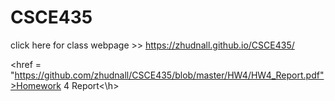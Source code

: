 # CSCE435


click here for class webpage >> https://zhudnall.github.io/CSCE435/



<href = "https://github.com/zhudnall/CSCE435/blob/master/HW4/HW4_Report.pdf">Homework 4 Report<\h>
